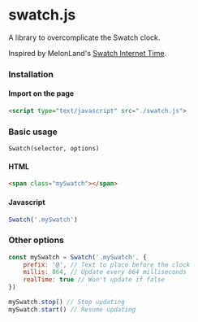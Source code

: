 # swatch.js

A library to overcomplicate the Swatch clock.

Inspired by MelonLand's [Swatch Internet Time](https://wiki.melonland.net/swatch_time).

### Installation

#### Import on the page
```html
<script type="text/javascript" src="./swatch.js">
```

### Basic usage

`Swatch(selector, options)`

#### HTML
```html
<span class="mySwatch"></span>
```
#### Javascript
```javascript
Swatch('.mySwatch')
```

### Other options
```javascript
const mySwatch = Swatch('.mySwatch', {
    prefix: '@', // Text to place before the clock
    millis: 864, // Update every 864 milliseconds
    realTime: true // Won't update if false
})

mySwatch.stop() // Stop updating
mySwatch.start() // Resume updating
```